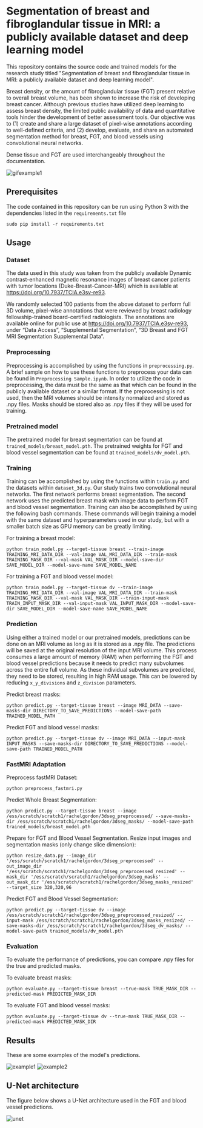 # Segmentation of breast and fibroglandular tissue in MRI: a publicly available dataset and deep learning model

This repository contains the source code and trained models for the research study titled "Segmentation of breast and fibroglandular tissue in MRI: a publicly available dataset and deep learning model". 

Breast density, or the amount of fibroglandular tissue (FGT) present relative to overall breast volume, has been shown to increase the risk of developing breast cancer. Although previous studies have utilized deep learning to assess breast density, the limited public availability of data and quantitative tools hinder the development of better assessment tools. Our objective was to (1) create and share a large dataset of pixel-wise annotations according to well-defined criteria, and (2) develop, evaluate, and share an automated segmentation method for breast, FGT, and blood vessels using convolutional neural networks. 

Dense tissue and FGT are used interchangeably throughout the documentation. 

![gifexample1](readme_images/breast_seg_example.gif)

## Prerequisites

The code contained in this repository can be run using Python 3 with the dependencies listed in the `requirements.txt` file
```
sudo pip install -r requirements.txt
```

## Usage

### Dataset

The data used in this study was taken from the publicly available Dynamic contrast-enhanced magnetic resonance images of breast cancer patients with tumor locations (Duke-Breast-Cancer-MRI) which is available at https://doi.org/10.7937/TCIA.e3sv-re93. 

We randomly selected 100 patients from the above dataset to perform full 3D volume, pixel-wise annotations that were reviewed by breast radiology fellowship-trained board-certified radiologists. The annotations are available online for public use at https://doi.org/10.7937/TCIA.e3sv-re93, under “Data Access”, “Supplemental Segmentation”, “3D Breast and FGT MRI Segmentation Supplemental Data”.  

### Preprocessing

Preprocessing is accomplished by using the functions in `preprocessing.py`. A brief sample on how to use these functions to preprocess your data can be found in `Preprocessing Sample.ipynb`. In order to utilize the code in preprocessing, the data must be the same as that which can be found in the publicly available dataset or a similar format. If the preprocessing is not used, then the MRI volumes should be intensity normalized and stored as .npy files. Masks should be stored also as .npy files if they will be used for training. 

### Pretrained model

The pretrained model for breast segmentation can be found at `trained_models/breast_model.pth`.
The pretrained weights for FGT and blood vessel segmentation can be found at `trained_models/dv_model.pth`.

### Training

Training can be accomplished by using the functions within `train.py` and the datasets within `dataset_3d.py`. Our study trains two convolutional neural networks. The first network performs breast segmentation. The second network uses the predicted breast mask with image data to perform FGT and blood vessel segmentation. Training can also be accomplished by using the following bash commands. These commands will begin training a model with the same dataset and hyperparameters used in our study, but with a smaller batch size as GPU memory can be greatly limiting. 

For training a breast model:
```
python train_model.py --target-tissue breast --train-image TRAINING_MRI_DATA_DIR --val-image VAL_MRI_DATA_DIR --train-mask TRAINING_MASK_DIR --val-mask VAL_MASK_DIR --model-save-dir SAVE_MODEL_DIR --model-save-name SAVE_MODEL_NAME
```

For training a FGT and blood vessel model:

```
python train_model.py --target-tissue dv --train-image TRAINING_MRI_DATA_DIR --val-image VAL_MRI_DATA_DIR --train-mask TRAINING_MASK_DIR --val-mask VAL_MASK_DIR --train-input-mask TRAIN_INPUT_MASK_DIR --val-input-mask VAL_INPUT_MASK_DIR --model-save-dir SAVE_MODEL_DIR --model-save-name SAVE_MODEL_NAME
```

### Prediction

Using either a trained model or our pretrained models, predictions can be done on an MRI volume as long as it is stored as a .npy file. The predictions will be saved at the original resolution of the input MRI volume. This process consumes a large amount of memory (RAM) when performing the FGT and blood vessel predictions because it needs to predict many subvolumes across the entire full volume. As these individual subvolumes are predicted, they need to be stored, resulting in high RAM usage. This can be lowered by reducing `x_y_divisions` and `z_division` parameters. 

Predict breast masks:
```
python predict.py --target-tissue breast --image MRI_DATA --save-masks-dir DIRECTORY_TO_SAVE_PREDICTIONS --model-save-path TRAINED_MODEL_PATH
```

Predict FGT and blood vessel masks:
```
python predict.py --target-tissue dv --image MRI_DATA --input-mask INPUT_MASKS --save-masks-dir DIRECTORY_TO_SAVE_PREDICTIONS --model-save-path TRAINED_MODEL_PATH
```

### FastMRI Adaptation
Preprocess fastMRI Dataset:
```
python preprocess_fastmri.py
```

Predict Whole Breast Segmentation:
```
python predict.py --target-tissue breast --image /ess/scratch/scratch1/rachelgordon/3dseg_preprocessed/ --save-masks-dir /ess/scratch/scratch1/rachelgordon/3dseg_masks/ --model-save-path trained_models/breast_model.pth
```

Prepare for FGT and Blood Vessel Segmentation. Resize input images and segmentation masks (only change slice dimension):
```
python resize_data.py --image_dir '/ess/scratch/scratch1/rachelgordon/3dseg_preprocessed' --out_image_dir '/ess/scratch/scratch1/rachelgordon/3dseg_preprocessed_resized' --mask_dir '/ess/scratch/scratch1/rachelgordon/3dseg_masks' --out_mask_dir '/ess/scratch/scratch1/rachelgordon/3dseg_masks_resized' --target_size 320,320,96
```

Predict FGT and Blood Vessel Segmentation:
```
python predict.py --target-tissue dv --image /ess/scratch/scratch1/rachelgordon/3dseg_preprocessed_resized/ --input-mask /ess/scratch/scratch1/rachelgordon/3dseg_masks_resized/ --save-masks-dir /ess/scratch/scratch1/rachelgordon/3dseg_dv_masks/ --model-save-path trained_models/dv_model.pth
```


### Evaluation
To evaluate the performance of predictions, you can compare .npy files for the true and predicted masks. 

To evaluate breast masks:
```
python evaluate.py --target-tissue breast --true-mask TRUE_MASK_DIR --predicted-mask PREDICTED_MASK_DIR
```

To evaluate FGT and blood vessel masks:
```
python evaluate.py --target-tissue dv --true-mask TRUE_MASK_DIR --predicted-mask PREDICTED_MASK_DIR
```

## Results

These are some examples of the model's predictions. 

![example1](readme_images/Picture1.png)
![example2](readme_images/Picture2.png)

## U-Net architecture

The figure below shows a U-Net architecture used in the FGT and blood vessel predictions.

![unet](readme_images/Picture3.png)